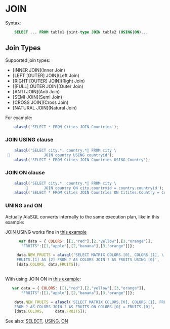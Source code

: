 # JOIN

Syntax:
```sql
    SELECT ... FROM table1 joint-type JOIN table2 (USING|ON)...
```

## Join Types
Supported join types:
* [INNER JOIN](Inner Join)
* [LEFT [OUTER] JOIN](Left Join)
* [RIGHT [OUTER] JOIN](Right Join)
* [[FULL] OUTER JOIN](Outer Join)
* [ANTI JOIN](Anti Join)
* [SEMI JOIN](Semi Join)
* [CROSS JOIN](Cross Join)
* [NATURAL JOIN](Natural Join)

For example:
```js
    alasql('SELECT * FROM Cities JOIN Countries');
```

### JOIN USING clause
```js
    alasql('SELECT city.*, country.* FROM city \
                JOIN country USING countryid');
    alasql('SELECT * FROM Cities JOIN Countries USING Country');
```

### JOIN ON clause
```js
    alasql('SELECT city.*, country.* FROM city \
                JOIN country ON city.countryid = country.countryid');
    alasql('SELECT * FROM Cities JOIN Countries ON Citites.Country = Countries.Country');
```

### UNING and ON

Actually AlaSQL converts internally to the same execution plan, like in this example:

JOIN USING works fine in [this example](http://jsfiddle.net/agershun/na64p95k/1/)
```js
      var data = { COLORS: [[1,"red"],[2,"yellow"],[3,"orange"]],            
       "FRUITS":[[1,"apple"],[2,"banana"],[3,"orange"]]};

     data.NEW_FRUITS = alasql('SELECT MATRIX COLORS.[0], COLORS.[1], \
     FRUITS.[1] AS [2] FROM ? AS COLORS JOIN ? AS FRUITS USING [0]',
     [data.COLORS, data.FRUITS]);
 
```

With using JOIN ON in [this example](http://jsfiddle.net/agershun/Lxgfduov/):

```js
   var data = { COLORS: [[1,"red"],[2,"yellow"],[3,"orange"]],            
       "FRUITS":[[1,"apple"],[2,"banana"],[3,"orange"]]};

    data.NEW_FRUITS = alasql('SELECT MATRIX COLORS.[0], COLORS.[1], FRUITS.[1] AS [2] \
    FROM ? AS COLORS JOIN ? AS FRUITS ON COLORS.[0] = FRUITS.[0]',
    [data.COLORS,     data.FRUITS]);
```

See also: [SELECT](Select), [USING](Using), [ON](On)